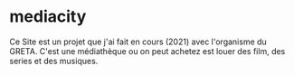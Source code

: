 # mediacity
Ce Site est un projet que j'ai fait en cours (2021) avec l'organisme du GRETA.
C'est une médiathèque ou on peut achetez est louer des film, des series et des musiques.

